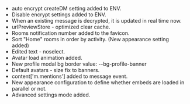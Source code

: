 - auto encrypt createDM setting added to ENV.
- Disable encrypt settings added to ENV.
- When an existing message is decrypted, it is updated in real time now.
- urlPreviewStore - optimized clear cache.
- Rooms notification number added to the favicon.
- Sort "Home" rooms in order by activity. (New appearance setting added)
- Edited text - noselect.
- Avatar load animation added.
- New profile modal bg border value: --bg-profile-banner
- Default avatars - size fix to banners.
- content['m.mentions'] added to message event.
- New appearance configuration to define whether embeds are loaded in parallel or not.
- Advanced settings mode added.
